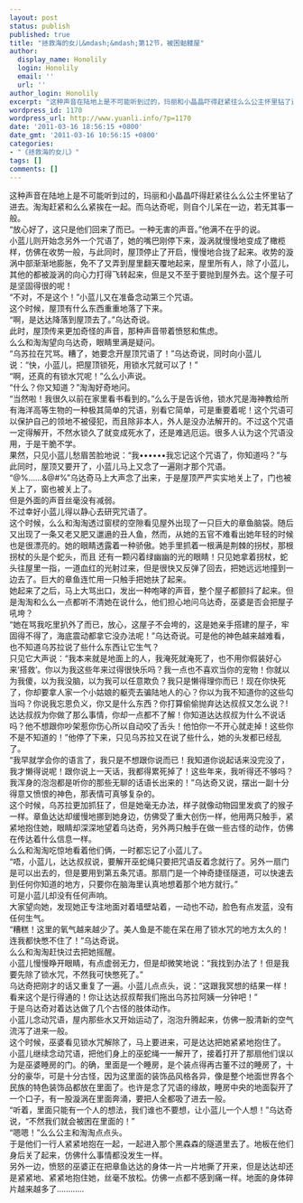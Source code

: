 ```yaml
---
layout: post
status: publish
published: true
title: "拯救海的女儿&mdash;&mdash;第12节，被困骷髅屋"
author:
  display_name: Honolily
  login: Honolily
  email: ''
  url: ''
author_login: Honolily
excerpt: "这种声音在陆地上是不可能听到过的，玛丽和小晶晶吓得赶紧往么么公主怀里钻了进去。淘淘赶紧和么么紧挨在一起。而乌达奇呢，则自个儿呆在一边，若无其事一般。\n&ldquo;放心好了，这只是他们回来了而已。一种无害的声音。&rdquo;他满不在乎的说。\n小蓝儿则开始念另外一个咒语了，她的嘴巴刚停下来，漩涡就慢慢地变成了橄榄样，仿佛在收势一般，与此同时，屋顶停止了开启，慢慢地合拢了起来。收势的漩涡中部渐渐地膨胀，免不了又弄到屋里翻天覆地起来，屋里所有人，除了小蓝儿，其他的都被漩涡的向心力打得飞转起来，但是又不至于要抛到屋外去。这个屋子可是坚固得很的呢！\n\t&ldquo;不对，不是这个！&rdquo;小蓝儿又在准备念动第三个咒语。\n\t这个时候，屋顶有什么东西重重地落了下来。\n\t&ldquo;啊，是达达降落到屋顶去了。&rdquo;乌达奇说。\n\t此时，屋顶传来更加奇怪的声音，那种声音带着愤怒和焦虑。\n\t么么和淘淘望向乌达奇，眼睛里满是疑问。\n\t&ldquo;乌苏拉在咒骂。糟了，她要念开屋顶咒语了！&rdquo;乌达奇说，同时向小蓝儿说：&ldquo;快，小蓝儿，把屋顶锁死，用锁水咒就可以了！&rdquo;\n\t&ldquo;啊，还真的有锁水咒呢！&rdquo;么么小声说。\n\t&ldquo;什么？你又知道？&rdquo;淘淘好奇地问。"
wordpress_id: 1170
wordpress_url: http://www.yuanli.info/?p=1170
date: '2011-03-16 18:56:15 +0800'
date_gmt: '2011-03-16 10:56:15 +0800'
categories:
- "《拯救海的女儿》"
tags: []
comments: []
---
```

<p>这种声音在陆地上是不可能听到过的，玛丽和小晶晶吓得赶紧往么么公主怀里钻了进去。淘淘赶紧和么么紧挨在一起。而乌达奇呢，则自个儿呆在一边，若无其事一般。<br />
&ldquo;放心好了，这只是他们回来了而已。一种无害的声音。&rdquo;他满不在乎的说。<br />
小蓝儿则开始念另外一个咒语了，她的嘴巴刚停下来，漩涡就慢慢地变成了橄榄样，仿佛在收势一般，与此同时，屋顶停止了开启，慢慢地合拢了起来。收势的漩涡中部渐渐地膨胀，免不了又弄到屋里翻天覆地起来，屋里所有人，除了小蓝儿，其他的都被漩涡的向心力打得飞转起来，但是又不至于要抛到屋外去。这个屋子可是坚固得很的呢！<br />
	&ldquo;不对，不是这个！&rdquo;小蓝儿又在准备念动第三个咒语。<br />
	这个时候，屋顶有什么东西重重地落了下来。<br />
	&ldquo;啊，是达达降落到屋顶去了。&rdquo;乌达奇说。<br />
	此时，屋顶传来更加奇怪的声音，那种声音带着愤怒和焦虑。<br />
	么么和淘淘望向乌达奇，眼睛里满是疑问。<br />
	&ldquo;乌苏拉在咒骂。糟了，她要念开屋顶咒语了！&rdquo;乌达奇说，同时向小蓝儿说：&ldquo;快，小蓝儿，把屋顶锁死，用锁水咒就可以了！&rdquo;<br />
	&ldquo;啊，还真的有锁水咒呢！&rdquo;么么小声说。<br />
	&ldquo;什么？你又知道？&rdquo;淘淘好奇地问。<a id="more"></a><a id="more-1170"></a><br />
	&ldquo;当然啦！我很久以前在家里看书看到的。&rdquo;么么于是告诉他，锁水咒是海神教给所有海洋高等生物的一种极其简单的咒语，别看它简单，可是重要着呢！这个咒语可以保护自己的领地不被侵犯，而且除非本人，外人是没办法解开的。不过这个咒语一定得解开，不然水锁久了就变成死水了，还是难逃厄运。很多人认为这个咒语没用，于是干脆不学。<br />
	果然，只见小蓝儿愁眉苦脸地说：&ldquo;我&bull;&bull;&bull;&bull;&bull;&bull;我忘记这个咒语了，你知道吗？&rdquo;与此同时，屋顶又要开了，小蓝儿马上又念了一遍刚才那个咒语。<br />
	&ldquo;@%&hellip;&hellip;&@#%&rdquo;乌达奇马上大声念了出来，于是屋顶严严实实地关上了，门也被关上了，窗也被关上了。<br />
	但是外面的声音丝毫没有减弱。<br />
	不过幸好小蓝儿得以静心去研究咒语了。<br />
	这个时候，么么和淘淘透过窗棂的空隙看见屋外出现了一只巨大的章鱼脑袋。随后又出现了一条又老又肥又邋遢的丑人鱼，然而，从她的五官不难看出她年轻的时候也是很漂亮的。她的眼睛透露着一种骄傲。她手里抓着一根满是荆棘的拐杖，那根拐杖的头是个蛇头，而且 还有一颗闪着绿幽幽的光的眼睛！只见她拿着拐杖，蛇头往屋里一指，一道血红的光射过来，但是很快又反弹了回去，把她远远地撞到一边去了。巨大的章鱼连忙用一只触手把她扶了起来。<br />
	她起来了之后，马上大骂出口，发出一种咆哮的声音，整个屋子都颤抖了起来。但是淘淘和么么一点都听不清她在说什么，他们担心地问乌达奇，巫婆是否会把屋子吼垮？<br />
	&ldquo;她在骂我吃里扒外了而已，放心，这屋子不会垮的，这是她亲手搭建的屋子，牢固得不得了，海底震动都拿它没办法呢！&rdquo;乌达奇说。可是他的神色越来越难看，也不知道乌苏拉说了些什么东西让它生气？<br />
	只见它大声说：&ldquo;我本来就是地面上的人，我淹死就淹死了，也不用你假装好心来&lsquo;搭救&rsquo;。你以为我这些年来过得很快乐吗？我一点也不喜欢当你的宠物！你就以为我傻，以为我没脑，以为我可以任意欺负？我只是懒得理你而已！现在你快死了，你却要拿人家一个小姑娘的躯壳去骗陆地人的心？你以为我不知道你的这些勾当吗？你说我忘恩负义，你又是什么东西？你打算偷偷抛弃达达叔叔又怎么说？!达达叔叔为你做了那么事情，你却一点都不了解！你知道达达叔叔为什么不说话吗？他不想跟你吵架惹你伤心所以自动咬了舌头！他怕你一不开心就走掉！这些你不是不知道的！&rdquo;他停了下来，只见乌苏拉又在说了些什么，她的头发都已经乱了。<br />
	&ldquo;我早就学会你的语言了，我只是不想跟你说而已！我知道你说起话来没完没了，我才懒得说呢！跟你说上一天话，我都得累死掉了！这些年来，我听得还不够吗？我浑身的泡泡都是听你的那些无聊的话语长出来的！&rdquo;乌达奇又说，摆出一副十分得意又愤恨的神色，那表情可真够复杂的。<br />
	这个时候，乌苏拉更加抓狂了，但是她毫无办法，样子就像动物园里发疯了的猴子一样。章鱼达达却缓慢地挪到她身边，仿佛受了重大创伤一样，他用两只触手，紧紧地抱住她，眼睛却深深地望着乌达奇，另外两只触手在做一些古怪的动作，仿佛在传达着什么信息一样。<br />
	么么和淘淘吃惊地看着他们俩，一时都忘记了小蓝儿了。<br />
	&ldquo;唔，小蓝儿，达达叔叔说，要解开巫蛇绳只要把咒语反着念就行了。另外一扇门是可以出去的，但是要用到第五条咒语。那扇门是一个神奇捷径隧道，可以快速去到任何你知道的地方，只要你在脑海里认真地想着那个地方就行。&rdquo;<br />
	可是小蓝儿却没有任何声响。<br />
	大家望向她，发现她正专注地面对着墙壁站着，一动也不动，脸色有点发蓝，没有任何生气。<br />
	&ldquo;糟糕！这里的氧气越来越少了。美人鱼是不能在呆在用了锁水咒的地方太久的！连我都快憋不住了！&rdquo;乌达奇说。<br />
	么么和淘淘赶快过去把她摇醒。<br />
	小蓝儿慢慢睁开眼睛，有点虚弱无力，但是却微笑地说：&ldquo;我找到办法了！但是我要先除了锁水咒，不然我可快憋死了。&rdquo;<br />
	乌达奇把刚才的话又重复了一遍。小蓝儿点点头，说：&ldquo;这跟我冥想的结果一样！看来这个是行得通的！你让达达叔叔帮我们拖出乌苏拉阿姨一分钟吧！&rdquo;<br />
	于是乌达奇对着达达做了几个古怪的肢体动作。<br />
	小蓝儿念动咒语，屋内那些水又开始运动了，泡泡升腾起来，仿佛一股清新的空气流泻了进来一般。<br />
	这个时候，巫婆看见锁水咒解除了，马上要进来，可是达达把她紧紧地抱住了。<br />
	小蓝儿继续念动咒语，把他们身上的巫蛇绳一一解开了，接着打开了那扇他们误以为是巫婆睡房的门。的确，里面是一个睡房，是个装点得再古董不过的睡房了，十分的豪华，可是十分古怪，因为这里面的装饰品风格各异，像是整个地面世界各个民族的特色装饰品都放在里面了。也许是念了咒语的缘故，睡房中央的地面裂开了一个口子，有一股漩涡在里面奔涌，要把人全都吸了进去一般。<br />
	&ldquo;听着，里面只能有一个人的想法，我们谁也不要想，让小蓝儿一个人想！&rdquo;乌达奇说，&ldquo;不然我们就会被困在里面的！&rdquo;<br />
	&ldquo;嗯嗯！&rdquo;么么公主和淘淘点点头。<br />
	于是他们一行人紧紧地抱在一起，一起进入那个黑森森的隧道里去了。地板在他们身后关了起来，仿佛什么事情都没发生一样。<br />
	另外一边，愤怒的巫婆正在把章鱼达达的身体一片一片地撕了开来，但是达达却还是紧紧地、紧紧地抱住她，丝毫不放松。仿佛一点都不感到痛一样。地面的身体碎片越来越多了............</p>
